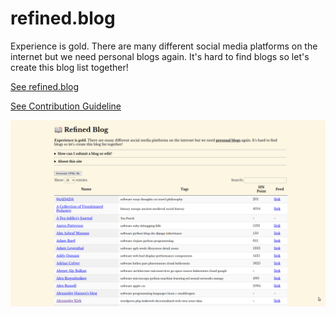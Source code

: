 # refined.blog

Experience is gold. There are many different social media platforms on the internet but we need personal blogs again. It's hard to find blogs so let's create this blog list together! 

[See refined.blog](https://refined.blog)

[See Contribution Guideline](contributing.md)

![Refined Blog](img/refinedblog.png)